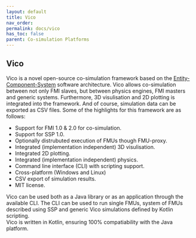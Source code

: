 ```yaml
---
layout: default
title: Vico
nav_order: 
permalink: docs/vico
has_toc: false
parent: Co-simulation Platforms
---
```


##  Vico

Vico is a novel open-source co-simulation framework based on the [Entity-Component-System](https://en.wikipedia.org/wiki/Entity_component_system) software architecture.
Vico allows co-simulation between not only FMI slaves, but between physics engines, FMI masters and generic systems. Furthermore, 3D visulisation and 2D plotting is integrated into the framework. And of course, simulation data can be exported as CSV files. Some of the highlights for this framework are as follows:

* Support for FMI 1.0 & 2.0 for co-simulation.
* Support for SSP 1.0.
* Optionally distrubuted execution of FMUs though FMU-proxy.
* Integrated (implementation independent) 3D visulisation.
* Integrated 2D plotting.
* Integrated (implementation independent) physics.
* Command line interface (CLI) with scripting support.
* Cross-platform (Windows and Linux)
* CSV export of simulation results. 
* MIT license.

Vico can be used both as a Java library or as an application through the available CLI. The CLI can be used to run single FMUs, system of FMUs described using SSP and generic Vico simulations defined by Kotlin scripting.   
Vico is written in Kotlin, ensuring 100% compatiability with the Java platform. 